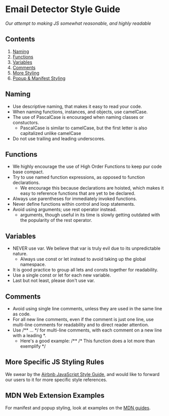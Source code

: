 # Email Detector Style Guide

*Our attempt to making JS somewhat reasonable, and highly readable*

## Contents
1. [Naming](#naming-sec)
2. [Functions](#functions-sec)
3. [Variables](#variables-sec)
4. [Comments](#comments-sec)
5. [More Styling](#airbnb-guide)
6. [Popup & Manifest Styling](#popup-examples) 


## <a name="naming-sec"></a>Naming
* Use descriptive naming, that makes it easy to read your code. 
* When naming functions, instances, and objects, use camelCase.
* The use of PascalCase is encouraged when naming classes or constuctors.
    * PascalCase is similar to camelCase, but the first letter is also capitalized unlike camelCase
* Do not use trailing and leading underscores. 


## <a name="functions-sec"></a>Functions 
* We highly encourage the use of High Order Functions to keep pur code base compact.
* Try to use named function expressions, as opposed to function declarations. 
    * We encourage this because declarations are hoisted, which makes it easy to reference functions that are yet to be declared.
* Always use parentheses for immediately invoked functions.
* Never define functions within control and loop statements. 
* Avoid using arguments; use rest operator instead.
    * arguments, though useful in its time is slowly getting outdated with the popularity of the rest operator. 


## <a name="variables-sec"></a>Variables 
* NEVER use var. We believe that var is truly evil due to its unpredictable nature. 
    * Always use const or let instead to avoid taking up the global namespace. 
* It is good practice to group all lets and consts together for readability. 
* Use a single const or let for each new variable.
* Last but not least, please don't use var. 


## <a name="comments-sec"></a>Comments 
* Avoid using single line comments, unless they are used in the same line as code. 
* For all new line comments, even if the comment is just one line, use multi-line comments for readability and to direct reader attention.
* Use /** ... */ for multi-line comments, with each comment on a new line with a leading \*.
    * Here's a good example: 
    /**
    /* This function does a lot more than exemplify 
    */


## <a name="airbnb-guide"></a>More Specific JS Styling Rules

We swear by the [Airbnb JavaScript Style Guide](https://github.com/airbnb/javascript), and would like to forward our users to it for more specific style references.


## <a name="popup-examples"></a>MDN Web Extension Examples

For manifest and popup styling, look at examples on the [MDN guides](https://developer.mozilla.org/en-US/docs/Mozilla/Add-ons/WebExtensions/Examples).
